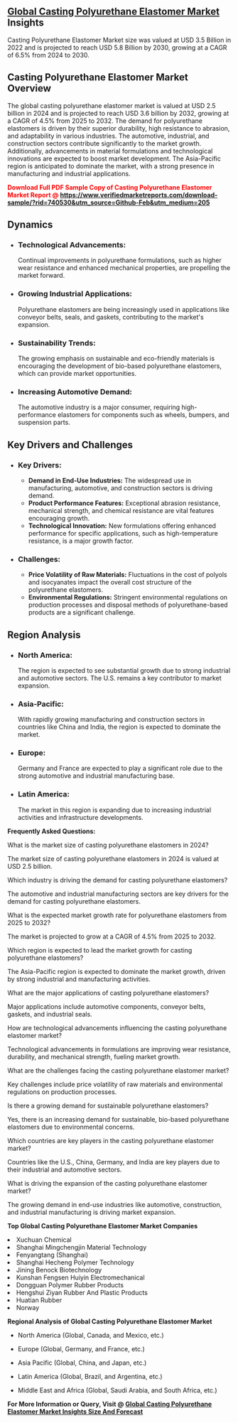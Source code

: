 <h2><a href="https://www.verifiedmarketreports.com/download-sample/?rid=740530&amp;utm_source=Github&amp;utm_medium=205" target="_blank">Global Casting Polyurethane Elastomer Market</a> Insights</h2><p>Casting Polyurethane Elastomer Market size was valued at USD 3.5 Billion in 2022 and is projected to reach USD 5.8 Billion by 2030, growing at a CAGR of 6.5% from 2024 to 2030.</p><p><h2>Casting Polyurethane Elastomer Market Overview</h2> <p>The global casting polyurethane elastomer market is valued at USD 2.5 billion in 2024 and is projected to reach USD 3.6 billion by 2032, growing at a CAGR of 4.5% from 2025 to 2032. The demand for polyurethane elastomers is driven by their superior durability, high resistance to abrasion, and adaptability in various industries. The automotive, industrial, and construction sectors contribute significantly to the market growth. Additionally, advancements in material formulations and technological innovations are expected to boost market development. The Asia-Pacific region is anticipated to dominate the market, with a strong presence in manufacturing and industrial applications.</p> <p><strong><p><span class=""><span style="color: #ff0000;"><strong>Download Full PDF Sample Copy of Casting Polyurethane Elastomer Market Report</strong> @ </span><a href="https://www.verifiedmarketreports.com/download-sample/?rid=740530&amp;utm_source=Github-Feb&amp;utm_medium=205" target="_blank">https://www.verifiedmarketreports.com/download-sample/?rid=740530&amp;utm_source=Github-Feb&amp;utm_medium=205</a></span></p></strong></p> <h2>Dynamics</h2> <ul> <li><h3>Technological Advancements: </h3>Continual improvements in polyurethane formulations, such as higher wear resistance and enhanced mechanical properties, are propelling the market forward.</li> <li><h3>Growing Industrial Applications: </h3>Polyurethane elastomers are being increasingly used in applications like conveyor belts, seals, and gaskets, contributing to the market's expansion.</li> <li><h3>Sustainability Trends: </h3>The growing emphasis on sustainable and eco-friendly materials is encouraging the development of bio-based polyurethane elastomers, which can provide market opportunities.</li> <li><h3>Increasing Automotive Demand: </h3>The automotive industry is a major consumer, requiring high-performance elastomers for components such as wheels, bumpers, and suspension parts.</li> </ul> <h2>Key Drivers and Challenges</h2> <ul> <li><h3>Key Drivers: </h3> <ul> <li><strong>Demand in End-Use Industries:</strong> The widespread use in manufacturing, automotive, and construction sectors is driving demand.</li> <li><strong>Product Performance Features:</strong> Exceptional abrasion resistance, mechanical strength, and chemical resistance are vital features encouraging growth.</li> <li><strong>Technological Innovation:</strong> New formulations offering enhanced performance for specific applications, such as high-temperature resistance, is a major growth factor.</li> </ul> </li> <li><h3>Challenges: </h3> <ul> <li><strong>Price Volatility of Raw Materials:</strong> Fluctuations in the cost of polyols and isocyanates impact the overall cost structure of the polyurethane elastomers.</li> <li><strong>Environmental Regulations:</strong> Stringent environmental regulations on production processes and disposal methods of polyurethane-based products are a significant challenge.</li> </ul> </li> </ul> <h2>Region Analysis</h2> <ul> <li><h3>North America:</h3>The region is expected to see substantial growth due to strong industrial and automotive sectors. The U.S. remains a key contributor to market expansion.</li> <li><h3>Asia-Pacific:</h3>With rapidly growing manufacturing and construction sectors in countries like China and India, the region is expected to dominate the market.</li> <li><h3>Europe:</h3>Germany and France are expected to play a significant role due to the strong automotive and industrial manufacturing base.</li> <li><h3>Latin America:</h3>The market in this region is expanding due to increasing industrial activities and infrastructure developments.</li> </ul> <p><strong>Frequently Asked Questions:</strong></p> <p>What is the market size of casting polyurethane elastomers in 2024?</p> <p>The market size of casting polyurethane elastomers in 2024 is valued at USD 2.5 billion.</p> <p>Which industry is driving the demand for casting polyurethane elastomers?</p> <p>The automotive and industrial manufacturing sectors are key drivers for the demand for casting polyurethane elastomers.</p> <p>What is the expected market growth rate for polyurethane elastomers from 2025 to 2032?</p> <p>The market is projected to grow at a CAGR of 4.5% from 2025 to 2032.</p> <p>Which region is expected to lead the market growth for casting polyurethane elastomers?</p> <p>The Asia-Pacific region is expected to dominate the market growth, driven by strong industrial and manufacturing activities.</p> <p>What are the major applications of casting polyurethane elastomers?</p> <p>Major applications include automotive components, conveyor belts, gaskets, and industrial seals.</p> <p>How are technological advancements influencing the casting polyurethane elastomer market?</p> <p>Technological advancements in formulations are improving wear resistance, durability, and mechanical strength, fueling market growth.</p> <p>What are the challenges facing the casting polyurethane elastomer market?</p> <p>Key challenges include price volatility of raw materials and environmental regulations on production processes.</p> <p>Is there a growing demand for sustainable polyurethane elastomers?</p> <p>Yes, there is an increasing demand for sustainable, bio-based polyurethane elastomers due to environmental concerns.</p> <p>Which countries are key players in the casting polyurethane elastomer market?</p> <p>Countries like the U.S., China, Germany, and India are key players due to their industrial and automotive sectors.</p> <p>What is driving the expansion of the casting polyurethane elastomer market?</p> <p>The growing demand in end-use industries like automotive, construction, and industrial manufacturing is driving market expansion.</p> </p><p><strong>Top Global Casting Polyurethane Elastomer Market Companies</strong></p><div data-test-id=""><p><li>Xuchuan Chemical</li><li> Shanghai Mingchengjin Material Technology</li><li> Fenyangtang (Shanghai)</li><li> Shanghai Hecheng Polymer Technology</li><li> Jining Benock Biotechnology</li><li> Kunshan Fengsen Huiyin Electromechanical</li><li> Dongguan Polymer Rubber Products</li><li> Hengshui Ziyan Rubber And Plastic Products</li><li> Huatian Rubber</li><li> Norway</li></p><div><strong>Regional Analysis of&nbsp;Global Casting Polyurethane Elastomer Market</strong></div><ul><li dir="ltr"><p dir="ltr">North America&nbsp;(Global, Canada, and Mexico, etc.)</p></li><li dir="ltr"><p dir="ltr">Europe (Global, Germany, and France, etc.)</p></li><li dir="ltr"><p dir="ltr">Asia Pacific&nbsp;(Global, China, and Japan, etc.)</p></li><li dir="ltr"><p dir="ltr">Latin America&nbsp;(Global, Brazil, and Argentina, etc.)</p></li><li dir="ltr">Middle East and Africa&nbsp;(Global, Saudi Arabia, and South Africa, etc.)</li></ul><p><strong>For More Information or Query, Visit @&nbsp;</strong><strong><a href="https://www.verifiedmarketreports.com/product/casting-polyurethane-elastomer-market/?utm_source=Github&amp;utm_medium=205" target="_blank">Global Casting Polyurethane Elastomer Market Insights Size And Forecast</a></strong></p></div>
